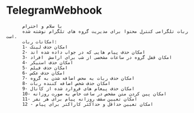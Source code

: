# TelegramWebhook

          با سلام و احترام
          ربات تلگرامی کنترل محتوا برای مدیریت گروه های تلگرام نوشته شده است.
          امکانات ربات:
          1- امکان حذف لینک
          2- امکان حذف پیام هایی که در جواب داده شده اند
          3- امکان قفل گروه در ساعات مشخصی از شب برای ارامش  افراد
          4- امکان حذف استیکر
          5- امکان حذف فیلم
          6- امکان حذف عکس
          7- امکان حذف ربات به محض اضافه شدن به گروه
          8- امکان حذف شخص اضافه کننده ربات
          9- امکان حذف پیغام های فروارد شده از کانال
          10- امکان پین کردن متن مشخص در ساعت خاص به صورت روزانه
          11- امکان تعیین سقف روزانه پیام برای هر نفر
          12 - امکان تعیین حداقل و حداکثر کاراکتر برای پیام
